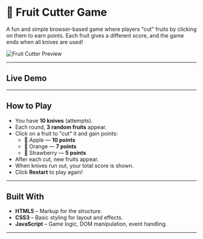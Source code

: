 # 🍎 Fruit Cutter Game

A fun and simple browser-based game where players "cut" fruits by clicking on them to earn points. Each fruit gives a different score, and the game ends when all knives are used!

![Fruit Cutter Preview](https://github.com/user-attachments/assets/d08fbc71-426f-4a0a-9516-06a634b35d48)


---

##  Live Demo



---

##  How to Play

- You have **10 knives** (attempts).
- Each round, **3 random fruits** appear.
- Click on a fruit to "cut" it and gain points:
  - 🍎 Apple — **10 points**
  - 🍊 Orange — **7 points**
  - 🍓 Strawberry — **5 points**
- After each cut, new fruits appear.
- When knives run out, your total score is shown.
- Click **Restart** to play again!

---

##  Built With

- **HTML5** – Markup for the structure.
- **CSS3** – Basic styling for layout and effects.
- **JavaScript** – Game logic, DOM manipulation, event handling.

---


